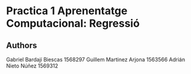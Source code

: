 # Practica 1 Aprenentatge Computacional: Regressió

## Authors
Gabriel Bardají Biescas 1568297 
Guillem Martinez Arjona 1563566 
Adrián Nieto Núñez 1569312 
